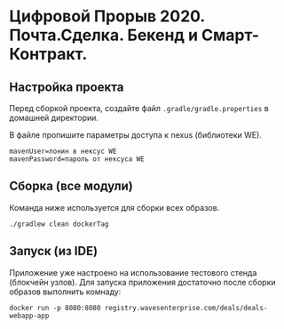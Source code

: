 # Цифровой Прорыв 2020. Почта.Сделка. Бекенд и Смарт-Контракт. 

## Настройка проекта
Перед сборкой проекта, создайте файл `.gradle/gradle.properties` в домашней директории.


В файле пропишите параметры доступа к nexus (библиотеки WE).
```
mavenUser=лонин в нексус WE
mavenPassword=пароль от нексуса WE
```

## Сборка (все модули)
Команда ниже используется для сборки всех образов.

`./gradlew clean dockerTag`


## Запуск (из IDE)
Приложение уже настроено на использование тестового стенда (блокчейн узлов). 
Для запуска приложения достаточно после сборки образов выполнить комнаду:

`docker run -p 8080:8080 registry.wavesenterprise.com/deals/deals-webapp-app`